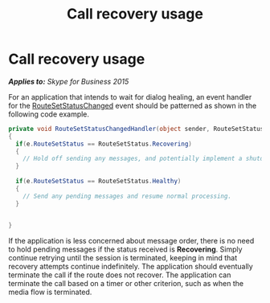 ﻿---
title: Call recovery usage
TOCTitle: Call recovery usage
ms:assetid: 6891b977-0949-411a-8525-52414753d7d5
ms:mtpsurl: https://msdn.microsoft.com/en-us/library/Dn466066(v=office.16)
ms:contentKeyID: 65240006
ms.date: 07/27/2015
mtps_version: v=office.16
dev_langs:
- csharp
---

# Call recovery usage


_**Applies to:** Skype for Business 2015_

For an application that intends to wait for dialog healing, an event handler for the [RouteSetStatusChanged](https://msdn.microsoft.com/en-us/library/hh382697\(v=office.16\)) event should be patterned as shown in the following code example.

``` csharp
private void RouteSetStatusChangedHandler(object sender, RouteSetStatusChangedEventArgs e)
{
  if(e.RouteSetStatus == RouteSetStatus.Recovering)
  {
    // Hold off sending any messages, and potentially implement a shutdown timer (to ensure that calls eventually terminate).
  }
  
  if(e.RouteSetStatus == RouteSetStatus.Healthy)
  {
    // Send any pending messages and resume normal processing.
  }
  

}
```

If the application is less concerned about message order, there is no need to hold pending messages if the status received is **Recovering**. Simply continue retrying until the session is terminated, keeping in mind that recovery attempts continue indefinitely. The application should eventually terminate the call if the route does not recover. The application can terminate the call based on a timer or other criterion, such as when the media flow is terminated.

